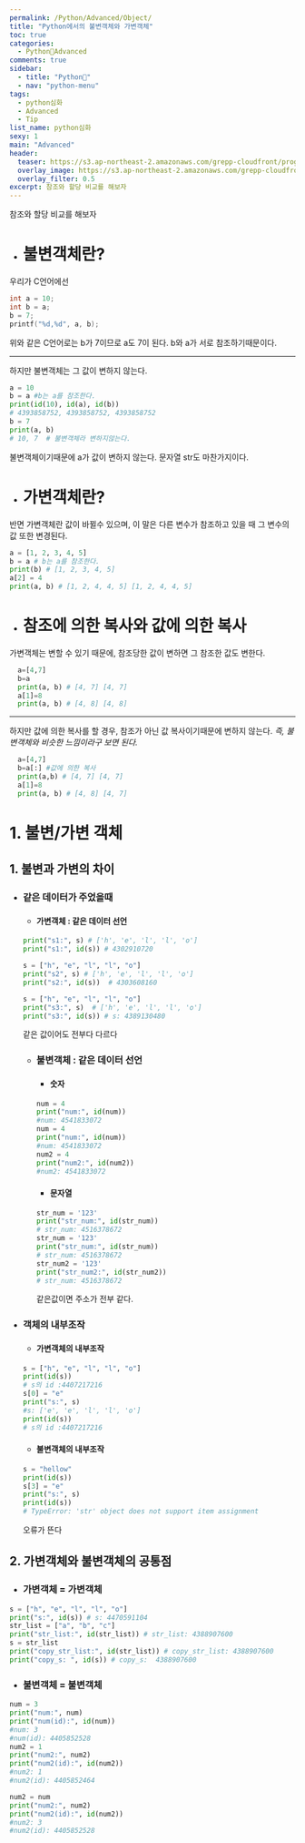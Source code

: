```yaml
---
permalink: /Python/Advanced/Object/
title: "Python에서의 불변객체와 가변객체"
toc: true
categories:
  - Python🐸Advanced
comments: true
sidebar:
  - title: "Python🐸"
  - nav: "python-menu"
tags: 
  - python심화
  - Advanced
  - Tip
list_name: python심화
sexy: 1
main: "Advanced"
header:
  teaser: https://s3.ap-northeast-2.amazonaws.com/grepp-cloudfront/programmers_imgs/learn/thumb-course-phthon-basic.jpg
  overlay_image: https://s3.ap-northeast-2.amazonaws.com/grepp-cloudfront/programmers_imgs/learn/thumb-course-phthon-basic.jpg
  overlay_filter: 0.5
excerpt: 참조와 할당 비교를 해보자  
---
```

참조와 할당 비교를 해보자  
- # 불변객체란?

우리가 C언어에선
```c
int a = 10;
int b = a;
b = 7;
printf("%d,%d", a, b);
```
위와 같은 C언어로는 b가 7이므로 a도 7이 된다. b와 a가 서로 참조하기때문이다.  

---

하지만 불변객체는 그 값이 변하지 않는다.
```python
a = 10
b = a #b는 a를 참조한다.
print(id(10), id(a), id(b)) 
# 4393858752, 4393858752, 4393858752
b = 7
print(a, b)
# 10, 7  # 불변객체라 변하지않는다.
```
불변객체이기때문에 a가 값이 변하지 않는다. 문자열 str도 마찬가지이다.  

- # 가변객체란?

반면 가변객체란 값이 바뀔수 있으며, 이 말은 다른 변수가 참조하고 있을 때 그 변수의 값 또한 변경된다.  
```python
a = [1, 2, 3, 4, 5]
b = a # b는 a를 참조한다.
print(b) # [1, 2, 3, 4, 5]
a[2] = 4
print(a, b) # [1, 2, 4, 4, 5] [1, 2, 4, 4, 5]
```

- # 참조에 의한 복사와 값에 의한 복사

가변객체는 변할 수 있기 때문에, 참조당한 값이 변하면 그 참조한 값도 변한다.
```python
  a=[4,7]
  b=a
  print(a, b) # [4, 7] [4, 7]
  a[1]=8
  print(a, b) # [4, 8] [4, 8]
```

---

하지만 값에 의한 복사를 할 경우, 참조가 아닌 값 복사이기때문에 변하지 않는다. *즉, 불변객체와 비슷한 느낌이라구 보면 된다.*
```python
  a=[4,7]
  b=a[:] #값에 의한 복사
  print(a,b) # [4, 7] [4, 7]
  a[1]=8
  print(a, b) # [4, 8] [4, 7]
```






  







# 1. 불변/가변 객체

## 1. 불변과 가변의 차이

- ### 같은 데이터가 주었을때

  - #### 가변객체 : 같은 데이터 선언

  ```python
  print("s1:", s) # ['h', 'e', 'l', 'l', 'o']
  print("s1:", id(s)) # 4302910720

  s = ["h", "e", "l", "l", "o"]
  print("s2", s) # ['h', 'e', 'l', 'l', 'o']
  print("s2:", id(s))  # 4303608160

  s = ["h", "e", "l", "l", "o"]
  print("s3:", s)  # ['h', 'e', 'l', 'l', 'o']
  print("s3:", id(s)) # s: 4389130480
  
  ```

  같은 값이어도 전부다 다르다

  - ### 불변객체 : 같은 데이터 선언
    - #### 숫자
    ```python
    num = 4
    print("num:", id(num))
    #num: 4541833072
    num = 4
    print("num:", id(num))
    #num: 4541833072
    num2 = 4
    print("num2:", id(num2))
    #num2: 4541833072
    ```
    - #### 문자열
    ```python
    str_num = '123'
    print("str_num:", id(str_num))
    # str_num: 4516378672
    str_num = '123'
    print("str_num:", id(str_num))
    # str_num: 4516378672
    str_num2 = '123'
    print("str_num2:", id(str_num2))
    # str_num: 4516378672
    ```
    같은값이면 주소가 전부 같다.

- ### 객체의 내부조작
  - #### 가변객체의 내부조작
  ```python
  s = ["h", "e", "l", "l", "o"]
  print(id(s))
  # s의 id :4407217216
  s[0] = "e"
  print("s:", s)
  #s: ['e', 'e', 'l', 'l', 'o']
  print(id(s))
  # s의 id :4407217216
  ```
  - #### 불변객체의 내부조작
  ```python
  s = "hellow"
  print(id(s))
  s[3] = "e"
  print("s:", s)
  print(id(s))
  # TypeError: 'str' object does not support item assignment
  ```
  오류가 뜬다

## 2. 가변객체와 불변객체의 공통점

- ### 가변객체 = 가변객체

```python
s = ["h", "e", "l", "l", "o"]
print("s:", id(s)) # s: 4470591104
str_list = ["a", "b", "c"]
print("str_list:", id(str_list)) # str_list: 4388907600
s = str_list
print("copy_str_list:", id(str_list)) # copy_str_list: 4388907600
print("copy_s: ", id(s)) # copy_s:  4388907600
```

- ### 불변객체 = 불변객체

```python
num = 3
print("num:", num)
print("num(id):", id(num))
#num: 3
#num(id): 4405852528
num2 = 1
print("num2:", num2)
print("num2(id):", id(num2))
#num2: 1
#num2(id): 4405852464

num2 = num
print("num2:", num2)
print("num2(id):", id(num2))
#num2: 3
#num2(id): 4405852528
```

